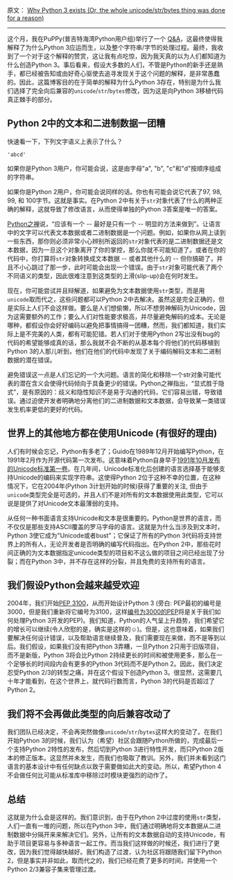 原文： [Why Python 3 exists (Or, the whole unicode/str/bytes thing was done for a reason)](http://www.snarky.ca/why-python-3-exists)

---
这个月，我在PuPPy(普吉特海湾Python用户组)举行了一个 [Q&A](https://youtu.be/2XviXtxWKO8?list=PL4S0lvhXvdhIV2C28Ia_DeIeloBrsQBOW)，这最终使得我解释了为什么Python 3应运而生，以及整个字符串/字节的处理过程。最终，我收到了一个对于这个解释的赞赏，这让我有点吃惊，因为我天真的以为人们都知道为什么创造Python 3。事后看来，假设大多数的人们，不管是Python的新手还是熟手，都已经被告知或由好奇心驱使去追寻发现关于这个问题的解释，是非常愚蠢的。因此，这篇博客目的在于简单的解释为什么Python 3存在，特别是为什么我们选择了完全向后兼容的`unicode`/`str`/`bytes`修改，因为这是向Python 3移植代码真正棘手的部分。

## Python 2中的文本和二进制数据一团糟

快速看一下，下列文字语义上表示了什么？

`'abcd'`

如果你是Python 3用户，你可能会说，这是由字母"a", "b", "c"和"d"按顺序组成的字符串。

如果你是Python 2用户，你可能会说同样的话。你也有可能会说它代表了97, 98, 99, 和 100字节。这就是事实。在Python 2中有关于`str`对象代表了什么的两种正确的解释，这就导致了修改语言，从而使得单独的Python 3答案是唯一的答案。

[Python之禅](https://www.python.org/dev/peps/pep-0020/)说，“应该有一个 -- 最好是只有一个 -- 明显的方法来做到”。让语言中的文字可以代表文本数据或者二进制数据是一个问题。例如，如果你从网上读到一些东西，那你则必须非常小心辨别所返回的`str`对象代表的是二进制数据还是文本数据，因为一旦这个对象离开了你的掌控，那么你就不可能知道了。或者在你的代码中，你打算将`str`对象转换成文本数据 -- 或者其他什么的 -- 但你搞砸了，并且不小心跳过了那一步，此时可能会出现一个错误。由于`str`对象可能代表了两个不同语义的类型，因此很难注意到这类型的上滑(slip-up)会在何时发生。

现在，你可能尝试并且辩解道，如果避免为文本数据使用`str`类型，而是用`unicode`取而代之，这些问题都可以Python 2中去解决。虽然这是完全正确的，但是实际上人们不会这样做。要么是人们想偷懒，所以不想劳神解码为Unicode，因为这需要额外的工作；要么人们对性能要求极高，并尽量避免解码的成本。无论是哪种，都假设你会好好编码以避免把事情搞得一团糟，然而，我们都知道，我们实际上是不完美的人类，都有可能犯错。若人们对于使用Python 2写出没有bug的代码的希望能够成真的话，那么我就不会不断的从基本每个将他们的代码移植到Python 3的人那儿听到，他们在他们的代码中发现了关于编码解码文本和二进制数据的潜在错误。

避免错误这一点是人们忘记的一个大问题。语言的简化和移除一个str对象可能代表的潜在含义会使得代码倾向于具备更少的错误。Python之禅指出，“显式胜于隐式”，是有原因的：歧义和隐性知识不是易于沟通的代码，它们容易出错，导致错误。通过迫使开发者明确地分离他们的二进制数据和文本数据，会导致某一类错误发生机率更低的更好的代码。

## 世界上的其他地方都在使用Unicode (有很好的理由)

人们有时候会忘记，Python有多老了；Guido在1989年12月开始编写Python，在1991年2月作为开源代码第一次发布。这意味着Python自身早于[1991年10月发布的Unicode标准第一卷](https://en.wikipedia.org/wiki/Unicode#History)。在几年间，Unicode标准化后创建的语言选择基于能够支持Unicode的编码来实现字符串。这使得Python 2位于这种不幸的位置，在这种情况下，它在2004年(Python 3计划开始的时候)获得了重要的关注, 但由于`unicode`类型完全是可选的，并且人们不是对所有的文本数据使用此类型，它可以说是提供了对Unicode文本最薄弱的支持。

从任何一种书面语言支持Unicode和文本是很重要的。Python是世界的语言，而不仅仅是那些支持ASCII覆盖的罗马字母的语言。这就是为什么当涉及到文本时，Python 3使它成为"Unicode或者bust"；它保证了所有的Python 3代码将支持世界上的所有人，无论开发者是否明确的编写代码指出。在Python 2中，那些花时间正确的为文本数据指定unicode类型的项目和不这么做的项目之间已经出现了分裂；而在Python 3中，并不存在这样的分裂，并且免费的支持所有的语言。

## 我们假设Python会越来越受欢迎

2004年，我们开始[PEP 3100](https://www.python.org/dev/peps/pep-3100/)，从而开始设计Python 3 (旁白: PEP最初的编号是3000，但是我们重新将它编号为3100，这样[编号为3000的PEP](https://www.python.org/dev/peps/pep-3000/)将是关于我们如何处理Python 3开发的PEP)。我们知道，Python的人气呈上升趋势，我们希望它的增长可以继续(令人欣慰的是，确实是这样的☺)。但是，这也意味着，如果我们要解决任何设计错误，以及帮助语言继续普及，我们需要现在来做，而不是等到以后。我们假设，如果我们没有把Python 3弄糟，一旦Python 2只用于旧版项目，而不是新版，Python 3将会比Python 2持续更长的时间和被使用更多，那么在一个足够长的时间段内会有更多的Python 3代码而不是Python 2。因此，我们决定忍受Python 2/3的转型之痛，并在这个假设下创造Python 3。很显然，这需要几十年才能看到，在这个世界上，就代码行数而言，Python 3的代码是否超过了Python 2。

## 我们将不会再做此类型的向后兼容改动了

我们团队已经决定，不会再突然做像`unicode`/`str`/`bytes`这样大的变动了。在我们开始Python 3的时候，我们认为（希望）社区会跟随Python所做的，完成最后一个支持Python 2特性的发布，然后切到Python 3进行特性开发，而只Python 2版本的修正版本。这显然并未发生，而我们也吸取了教训。另外，我们并未看到这门语言的基本设计中有任何缺点以致于需要做如此大的变动。所以，希望Python 4不会做任何比可能从标准库中移除过时模块更强烈的动作了。

## 总结

这就是为什么会是这样的。我们意识到，由于在Python 2中过度的使用`str`类型，人们一直有一堆的问题，所以在Python 3中，我们通过明确地将文本数据从二进制数据中分隔开来来解决它们。另外，让所有的文本数据自动的支持Unicode，有助于项目更容易与多种语言一起工作。而当我们这样做的时候还，我们进行了更改，因为我们觉得越快越好。我们构造了过渡，认为社区将跟随我们留下Python 2，但是事实并非如此，取而代之的，我们已经花费了更多的时间，并使用一个Python 2/3兼容子集来管理过渡。